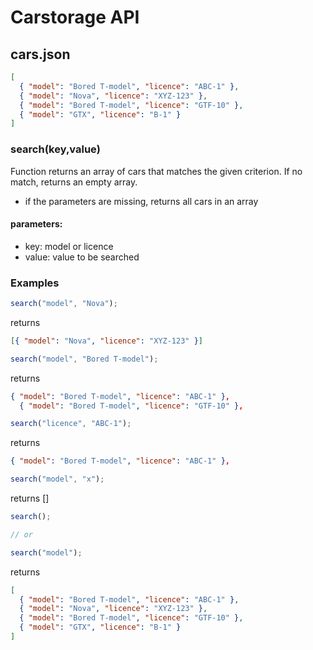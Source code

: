 # Carstorage API

## cars.json

```json
[
  { "model": "Bored T-model", "licence": "ABC-1" },
  { "model": "Nova", "licence": "XYZ-123" },
  { "model": "Bored T-model", "licence": "GTF-10" },
  { "model": "GTX", "licence": "B-1" }
]
```

### **search(key,value)**

Function returns an array of cars that matches the given criterion. If no match, returns an empty array.

- if the parameters are missing, returns all cars in an array

#### parameters:

- key: model or licence
- value: value to be searched

### Examples

```js
search("model", "Nova");
```

returns

```json
[{ "model": "Nova", "licence": "XYZ-123" }]
```

```js
search("model", "Bored T-model");
```

returns

```json
{ "model": "Bored T-model", "licence": "ABC-1" },
  { "model": "Bored T-model", "licence": "GTF-10" },
```

```js
search("licence", "ABC-1");
```

returns

```json
{ "model": "Bored T-model", "licence": "ABC-1" },
```

```js
search("model", "x");
```

returns []

```js
search();

// or

search("model");
```

returns

```json
[
  { "model": "Bored T-model", "licence": "ABC-1" },
  { "model": "Nova", "licence": "XYZ-123" },
  { "model": "Bored T-model", "licence": "GTF-10" },
  { "model": "GTX", "licence": "B-1" }
]
```
